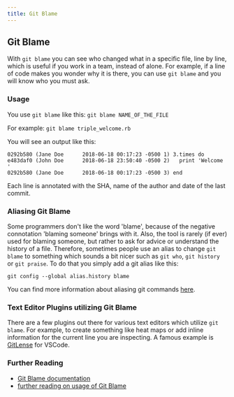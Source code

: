 ```yaml
---
title: Git Blame
---
```

## Git Blame

With `git blame` you can see who changed what in a specific file, line by line, which is useful if you work in a team, instead of alone. For example, if a line of code makes you wonder why it is there, you can use `git blame` and you will know who you must ask.

### Usage

You use `git blame` like this: `git blame NAME_OF_THE_FILE`

For example: `git blame triple_welcome.rb`

You will see an output like this:

```shell
0292b580 (Jane Doe      2018-06-18 00:17:23 -0500 1) 3.times do
e483daf0 (John Doe      2018-06-18 23:50:40 -0500 2)   print 'Welcome '
0292b580 (Jane Doe      2018-06-18 00:17:23 -0500 3) end
```

Each line is annotated with the SHA, name of the author and date of the last commit.

### Aliasing Git Blame

Some programmers don't like the word 'blame', because of the negative connotation 'blaming someone' brings with it. Also, the tool is rarely (if ever) used for blaming someone, but rather to ask for advice or understand the history of a file. Therefore, sometimes people use an alias to change `git blame` to something which sounds a bit nicer such as `git who`, `git history` or `git praise`. To do that you simply add a git alias like this:

`git config --global alias.history blame`

You can find more information about aliasing git commands [here](../git-alias/index.md).

### Text Editor Plugins utilizing Git Blame

There are a few plugins out there for various text editors which utilize `git blame`. For example, to create something like heat maps or add inline information for the current line you are inspecting. A famous example is [GitLense](https://gitlens.amod.io/) for VSCode.

### Further Reading

- [Git Blame documentation](https://git-scm.com/docs/git-blame)
- [further reading on usage of Git Blame](https://corgibytes.com/blog/2016/10/18/git-blame/)
